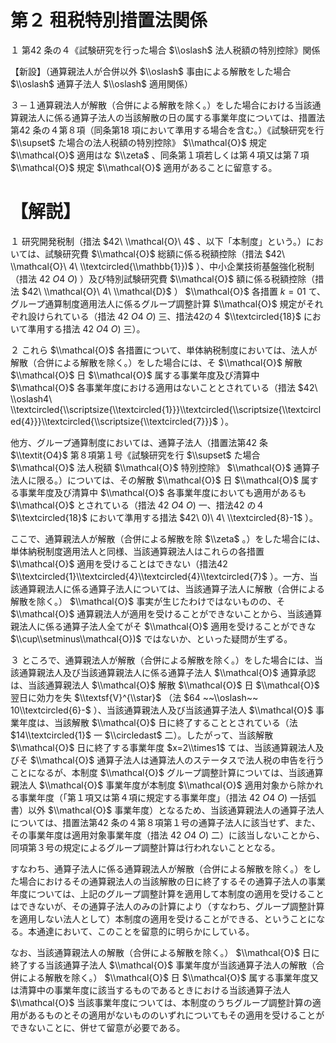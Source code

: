 # 第２ 租税特別措置法関係

１ 第42 条の４《試験研究を行った場合 $\\oslash$ 法人税額の特別控除》関係

【新設】（通算親法人が合併以外 $\\oslash$ 事由による解散をした場合 $\\oslash$ 通算子法人 $\\oslash$ 適用関係）

３－１通算親法人が解散（合併による解散を除く。）をした場合における当該通算親法人に係る通算子法人の当該解散の日の属する事業年度については、措置法第42 条の４第８項（同条第18 項において準用する場合を含む。）《試験研究を行 $\\supset$ た場合の法人税額の特別控除》 $\\mathcal{O}$ 規定 $\\mathcal{O}$ 適用はな $\\zeta$ 、同条第１項若しくは第４項又は第７項 $\\mathcal{O}$ 規定 $\\mathcal{O}$ 適用があることに留意する。

# 【解説】

１ 研究開発税制（措法 $42\ \\mathcal{O}\ 4$ 、以下「本制度」という。）においては、試験研究費 $\\mathcal{O}$ 総額に係る税額控除（措法 $42\ \\mathcal{O}\ 4\ \\textcircled{\\mathbb{1}})$ ）、中小企業技術基盤強化税制（措法 $42\ O4\ O)$ ）及び特別試験研究費 $\\mathcal{O}$ 額に係る税額控除（措法 $42\ \\mathcal{O}\ 4\ \\mathcal{D}$ ） $\\mathcal{O}$ 各措置 $k=01$ て、グループ通算制度適用法人に係るグループ調整計算 $\\mathcal{O}$ 規定がそれぞれ設けられている（措法 $42\ O4\ O)$ 三、措法42の４ $\\textcircled{18}$ において準用する措法 $42\ O4\ O)$ 三）。

２ これら $\\mathcal{O}$ 各措置について、単体納税制度においては、法人が解散（合併による解散を除く。）をした場合には、そ $\\mathcal{O}$ 解散 $\\mathcal{O}$ 日 $\\mathcal{O}$ 属する事業年度及び清算中 $\\mathcal{O}$ 各事業年度における適用はないこととされている（措法 $42\ \\oslash4\ \\textcircled{\\scriptsize{\\textcircled{1}}}\\textcircled{\\scriptsize{\\textcircled{4}}}\\textcircled{\\scriptsize{\\textcircled{7}}}$ ）。

他方、グループ通算制度においては、通算子法人（措置法第42 条 $\\textit{O4}$ 第８項第１号《試験研究を行 $\\supset$ た場合 $\\mathcal{O}$ 法人税額 $\\mathcal{O}$ 特別控除》 $\\mathcal{O}$ 通算子法人に限る。）については、その解散 $\\mathcal{O}$ 日 $\\mathcal{O}$ 属する事業年度及び清算中 $\\mathcal{O}$ 各事業年度においても適用があるも $\\mathcal{O}$ とされている（措法 $42\ O4\ O)$ 一、措法42 の４ $\\textcircled{18}$ において準用する措法 $42\ 0)\ 4\ \\textcircled{8}-1$ ）。

ここで、通算親法人が解散（合併による解散を除 $\\zeta$ 。）をした場合には、単体納税制度適用法人と同様、当該通算親法人はこれらの各措置 $\\mathcal{O}$ 適用を受けることはできない（措法42 $\\textcircled{1}\\textcircled{4}\\textcircled{4}\\textcircled{7}$ ）。一方、当該通算親法人に係る通算子法人については、当該通算子法人に解散（合併による解散を除く。） $\\mathcal{O}$ 事実が生じたわけではないものの、そ $\\mathcal{O}$ 通算親法人が適用を受けることができないことから、当該通算親法人に係る通算子法人全てがそ $\\mathcal{O}$ 適用を受けることができな $\\cup\\setminus\\mathcal{O})$ ではないか、といった疑問が生ずる。

３ ところで、通算親法人が解散（合併による解散を除く。）をした場合には、当該通算親法人及び当該通算親法人に係る通算子法人 $\\mathcal{O}$ 通算承認は、当該通算親法人 $\\mathcal{O}$ 解散 $\\mathcal{O}$ 日 $\\mathcal{O}$ 翌日に効力を失 $\\textsf{V}^{\\star}$ （法 $64 ~~\\oslash~~ 10\\textcircled{6}-$ ）、当該通算親法人及び当該通算子法人 $\\mathcal{O}$ 事業年度は、当該解散 $\\mathcal{O}$ 日に終了することとされている（法 $14\\textcircled{1}$ 一 $\\circledast$ 二）。したがって、当該解散 $\\mathcal{O}$ 日に終了する事業年度 $x=2\\times1$ ては、当該通算親法人及びそ $\\mathcal{O}$ 通算子法人は通算法人のステータスで法人税の申告を行うことになるが、本制度 $\\mathcal{O}$ グループ調整計算については、当該通算親法人 $\\mathcal{O}$ 事業年度が本制度 $\\mathcal{O}$ 適用対象から除かれる事業年度（「第１項又は第４項に規定する事業年度」（措法 $42\ O4\ O)$ 一括弧書）以外 $\\mathcal{O}$ 事業年度）となるため、当該通算親法人の通算子法人については、措置法第42 条の４第８項第１号の通算子法人に該当せず、また、その事業年度は適用対象事業年度（措法 $42\ O4\ O)$ 二）に該当しないことから、同項第３号の規定によるグループ調整計算は行われないこととなる。

すなわち、通算子法人に係る通算親法人が解散（合併による解散を除く。）をした場合におけるその通算親法人の当該解散の日に終了するその通算子法人の事業年度については、上記のグループ調整計算を適用して本制度の適用を受けることはできないが、その通算子法人のみの計算により（すなわち、グループ調整計算を適用しない法人として）本制度の適用を受けることができる、ということになる。本通達において、このことを留意的に明らかにしている。

なお、当該通算親法人の解散（合併による解散を除く。） $\\mathcal{O}$ 日に終了する当該通算子法人 $\\mathcal{O}$ 事業年度が当該通算子法人の解散（合併による解散を除く。） $\\mathcal{O}$ 日 $\\mathcal{O}$ 属する事業年度又は清算中の事業年度に該当するものであるときにおける当該通算子法人 $\\mathcal{O}$ 当該事業年度については、本制度のうちグループ調整計算の適用があるものとその適用がないもののいずれについてもその適用を受けることができないことに、併せて留意が必要である。